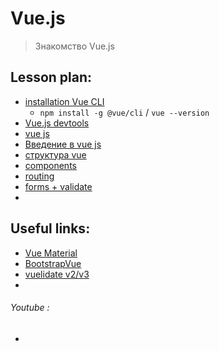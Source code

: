 ﻿# Vue.js
> Знакомство Vue.js


## Lesson plan:
+ [installation Vue CLI](https://cli.vuejs.org/ru/guide/installation.html)
  - `npm install -g @vue/cli` / `vue --version`
+ [Vue.js devtools](https://chrome.google.com/webstore/detail/vuejs-devtools/nhdogjmejiglipccpnnnanhbledajbpd?hl=ru)
+ [vue js](https://ru.vuejs.org/)
+ [Введение в vue js](https://ru.vuejs.org/v2/guide/index.html)
+ [структура vue]()
+ [components]()
+ [routing]()
+ [forms + validate]()
+ []()

## Useful links:
+ [Vue Material](https://www.creative-tim.com/vuematerial)
+ [BootstrapVue](https://bootstrap-vue.org/)
+ [vuelidate v2/v3](https://vuelidate.js.org)
+ []()

###### Youtube :
+ []()
